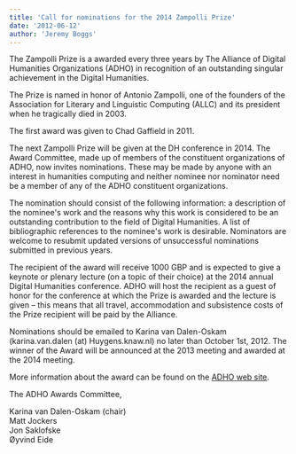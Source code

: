 ```yaml
---
title: 'Call for nominations for the 2014 Zampolli Prize'
date: '2012-06-12'
author: 'Jeremy Boggs'
---
```

The Zampolli Prize is a awarded every three years by The Alliance of Digital Humanities Organizations (ADHO) in recognition of an outstanding singular achievement in the Digital Humanities.

The Prize is named in honor of Antonio Zampolli, one of the founders of the Association for Literary and Linguistic Computing (ALLC) and its president when he tragically died in 2003.

The first award was given to Chad Gaffield in 2011.

The next Zampolli Prize will be given at the DH conference in 2014. The Award Committee, made up of members of the constituent organizations of ADHO, now invites nominations. These may be made by anyone with an interest in humanities computing and neither nominee nor nominator need be a member of any of the ADHO constituent organizations.

The nomination should consist of the following information: a description of the nominee's work and the reasons why this work is considered to be an outstanding contribution to the field of Digital Humanities. A list of bibliographic references to the nominee's work is desirable. Nominators are welcome to resubmit updated versions of unsuccessful nominations submitted in previous years.

The recipient of the award will receive 1000 GBP and is expected to give a keynote or plenary lecture (on a topic of their choice) at the 2014 annual Digital Humanities conference. ADHO will host the recipient as a guest of honor for the conference at which the Prize is awarded and the lecture is given – this means that all travel, accommodation and subsistence costs of the Prize recipient will be paid by the Alliance.

Nominations should be emailed to Karina van Dalen-Oskam (karina.van.dalen (at) Huygens.knaw.nl) no later than October 1st, 2012. The winner of the Award will be announced at the 2013 meeting and awarded at the 2014 meeting.

More information about the award can be found on the [ADHO web site](http://www.digitalhumanities.org/awards/ZampolliPrize).

The ADHO Awards Committee,

Karina van Dalen-Oskam (chair)  
Matt Jockers  
Jon Saklofske  
Øyvind Eide